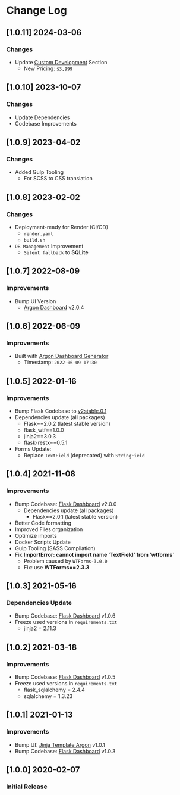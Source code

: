 # Change Log

## [1.0.11] 2024-03-06
### Changes

- Update [Custom Development](https://appseed.us/custom-development/) Section
  - New Pricing: `$3,999`

## [1.0.10] 2023-10-07
### Changes

- Update Dependencies
- Codebase Improvements

## [1.0.9] 2023-04-02
### Changes

- Added Gulp Tooling
  - For SCSS to CSS translation 

## [1.0.8] 2023-02-02
### Changes

- Deployment-ready for Render (CI/CD)
  - `render.yaml`
  - `build.sh`
- `DB Management` Improvement
  - `Silent fallback` to **SQLite**

## [1.0.7] 2022-08-09
### Improvements

- Bump UI Version
  - [Argon Dashboard](https://www.creative-tim.com/product/babu?AFFILIATE=128200) v2.0.4

## [1.0.6] 2022-06-09
### Improvements

- Built with [Argon Dashboard Generator](https://appseed.us/generator/babu/)
  - Timestamp: `2022-06-09 17:30`

## [1.0.5] 2022-01-16
### Improvements

- Bump Flask Codebase to [v2stable.0.1](https://github.com/app-generator/boilerplate-code-flask-dashboard/releases)
- Dependencies update (all packages) 
  - Flask==2.0.2 (latest stable version)
  - flask_wtf==1.0.0
  - jinja2==3.0.3
  - flask-restx==0.5.1
- Forms Update:
  - Replace `TextField` (deprecated) with `StringField`

## [1.0.4] 2021-11-08
### Improvements

- Bump Codebase: [Flask Dashboard](https://github.com/app-generator/boilerplate-code-flask-dashboard) v2.0.0
  - Dependencies update (all packages) 
    - Flask==2.0.1 (latest stable version)
- Better Code formatting
- Improved Files organization
- Optimize imports
- Docker Scripts Update
- Gulp Tooling  (SASS Compilation)
- Fix **ImportError: cannot import name 'TextField' from 'wtforms'**
  - Problem caused by `WTForms-3.0.0`
  - Fix: use **WTForms==2.3.3**
  
## [1.0.3] 2021-05-16
### Dependencies Update

- Bump Codebase: [Flask Dashboard](https://github.com/app-generator/boilerplate-code-flask-dashboard) v1.0.6
- Freeze used versions in `requirements.txt`
    - jinja2 = 2.11.3

## [1.0.2] 2021-03-18
### Improvements

- Bump Codebase: [Flask Dashboard](https://github.com/app-generator/boilerplate-code-flask-dashboard) v1.0.5
- Freeze used versions in `requirements.txt`
    - flask_sqlalchemy = 2.4.4
    - sqlalchemy = 1.3.23

## [1.0.1] 2021-01-13
### Improvements 

- Bump UI: [Jinja Template Argon](https://github.com/app-generator/jinja-babu) v1.0.1
- Bump Codebase: [Flask Dashboard](https://github.com/app-generator/boilerplate-code-flask-dashboard) v1.0.3

## [1.0.0] 2020-02-07
### Initial Release
